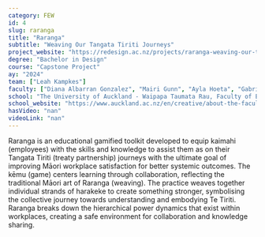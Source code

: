 ```yaml
---
category: FEW
id: 4
slug: raranga
title: "Raranga"
subtitle: "Weaving Our Tangata Tiriti Journeys"
project_website: "https://redesign.ac.nz/projects/raranga-weaving-our-tangata-tiriti-journeys"
degree: "Bachelor in Design"
course: "Capstone Project"
ay: "2024"
team: ["Leah Kampkes"]
faculty: ["Diana Albarran Gonzalez", "Mairi Gunn", "Ayla Hoeta", "Gabriela Baron", "Xin Cheng"]
school: "The University of Auckland - Waipapa Taumata Rau, Faculty of Engineering and Design, Auckland, New Zealand"
school_website: "https://www.auckland.ac.nz/en/creative/about-the-faculty/design-programme.html"
hasVideo: "nan"
videoLink: "nan"
---
```


Raranga is an educational gamified toolkit developed to equip kaimahi (employees) with the skills and knowledge to assist them as on their Tangata Tiriti (treaty partnership) journeys with the ultimate goal of improving Māori workplace satisfaction for better systemic outcomes. The kēmu (game) centers learning through collaboration, reflecting the traditional Māori art of Raranga (weaving). The practice weaves together individual strands of harakeke to create something stronger, symbolising the collective journey towards understanding and embodying Te Tiriti. Raranga breaks down the hierarchical power dynamics that exist within workplaces, creating a safe environment for collaboration and knowledge sharing.
